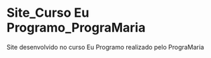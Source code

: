 # Site_Curso Eu Programo_PrograMaria
 Site desenvolvido no curso Eu Programo realizado pelo PrograMaria
